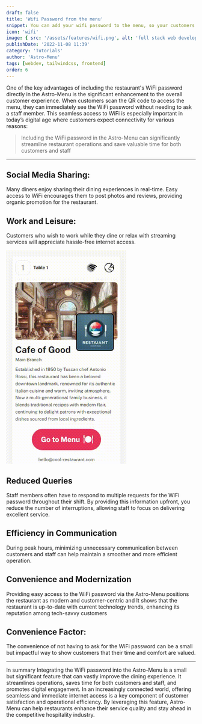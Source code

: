 ```yaml
---
draft: false
title: 'Wifi Password from the menu'
snippet: You can add your wifi password to the menu, so your customers can easily connect to your wifi without asking your staff for the password.
icon: 'wifi'
image: { src: '/assets/features/wifi.png', alt: 'full stack web development' }
publishDate: '2022-11-08 11:39'
category: 'Tutorials'
author: 'Astro-Menu'
tags: [webdev, tailwindcss, frontend]
order: 6
---
```


One of the key advantages of including the restaurant's WiFi password directly in the Astro-Menu is the significant enhancement to the overall customer experience. When customers scan the QR code to access the menu, they can immediately see the WiFi password without needing to ask a staff member. This seamless access to WiFi is especially important in today’s digital age where customers expect connectivity for various reasons:

> <p class='text-primary'>Including the WiFi password in the Astro-Menu can significantly streamline restaurant operations and save valuable time for both customers and staff</p>

---

## Social Media Sharing:

Many diners enjoy sharing their dining experiences in real-time. Easy access to WiFi encourages them to post photos and reviews, providing organic promotion for the restaurant.

## Work and Leisure:

Customers who wish to work while they dine or relax with streaming services will appreciate hassle-free internet access.

<div class='sm:grid sm:grid-cols-2 gap-5 items-center'>
<img src='/public/assets/features/wifi.gif' alt='astro-menu-wifi' class='border-2 border-gray-200 rounded-lg w-96'>
<div>
<h2>Reduced Queries</h2>
<p>
Staff members often have to respond to multiple requests for the WiFi password throughout their shift. By providing this information upfront, you reduce the number of interruptions, allowing staff to focus on delivering excellent service.
</p>

<h2>Efficiency in Communication</h2>

<p>During peak hours, minimizing unnecessary communication between customers and staff can help maintain a smoother and more efficient operation.</p>
</div>
</div>

## Convenience and Modernization

Providing easy access to the WiFi password via the Astro-Menu positions the restaurant as modern and customer-centric and It shows that the restaurant is up-to-date with current technology trends, enhancing its reputation among tech-savvy customers

## Convenience Factor:

The convenience of not having to ask for the WiFi password can be a small but impactful way to show customers that their time and comfort are valued.

---

In summary Integrating the WiFi password into the Astro-Menu is a small but significant feature that can vastly improve the dining experience. It streamlines operations, saves time for both customers and staff, and promotes digital engagement. In an increasingly connected world, offering seamless and immediate internet access is a key component of customer satisfaction and operational efficiency. By leveraging this feature, Astro-Menu can help restaurants enhance their service quality and stay ahead in the competitive hospitality industry.
